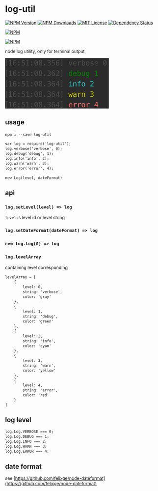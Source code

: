 # log-util

[![NPM Version][npm-version-image]][npm-url]
[![NPM Downloads][npm-downloads-image]][npm-url]
[![MIT License][license-image]][license-url]
[![Dependency Status][david-image]][david-url]

[![NPM][nodei-image]][nodei-url]

[![NPM][nodei-dl-image]][nodei-url]

node log utility, only for terminal output

![log-util](doc/log-util.png)

## usage

`npm i --save log-util`

```
var log = require('log-util');
log.verbose('verbose', 0);
log.debug('debug', 1);
log.info('info', 2);
log.warn('warn', 3);
log.error('error', 4);
```

`new Log(level, dateFormat)`

## api

### `log.setLevel(level) => log`

`level` is level id or level string

### `log.setDateFormat(dateFormat) => log`

### `new log.Log(0) => log`

### `log.levelArray`

containing level corresponding

```
levelArray = [
    {
        level: 0,
        string: 'verbose',
        color: 'gray'
    },
    {
        level: 1,
        string: 'debug',
        color: 'green'
    },
    {
        level: 2,
        string: 'info',
        color: 'cyan'
    },
    {
        level: 3,
        string: 'warn',
        color: 'yellow'
    },
    {
        level: 4,
        string: 'error',
        color: 'red'
    }
]
```

## log level

```
log.Log.VERBOSE === 0;
log.Log.DEBUG === 1;
log.Log.INFO === 2;
log.Log.WARN === 3;
log.Log.ERROR === 4;
```

## date format

see [https://github.com/felixge/node-dateformat](https://github.com/felixge/node-dateformat)

[npm-version-image]: http://img.shields.io/npm/v/log-util.svg?style=flat-square
[npm-url]: https://www.npmjs.com/package/log-util
[npm-downloads-image]: http://img.shields.io/npm/dm/log-util.svg?style=flat-square
[license-image]: http://img.shields.io/badge/license-MIT-blue.svg?style=flat-square
[license-url]: LICENSE
[david-image]: http://img.shields.io/david/vivaxy/log-util.svg?style=flat-square
[david-url]: https://david-dm.org/vivaxy/log-util
[nodei-dl-image]: https://nodei.co/npm-dl/log-util.png?height=3
[nodei-url]: https://nodei.co/npm/log-util/
[nodei-image]: https://nodei.co/npm/log-util.svg?downloads=true&downloadRank=true&stars=true
